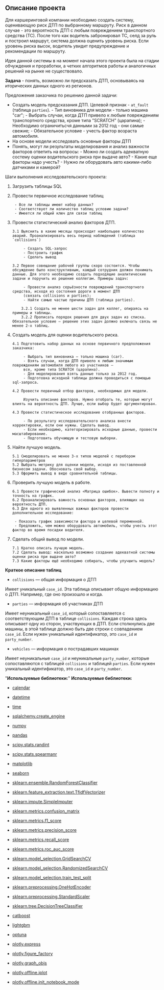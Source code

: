 ## Описание проекта

Для каршеринговой компании необходимо создать систему, оценивающую риск ДТП по выбранному маршруту. Риск в данном случае - это вероятность ДТП с любым повреждением транспортного средства (ТС). После того как водитель забронировал ТС, селд за руль и построил маршрут, система должна оценить уровень риска. Если уровень риска высок, водитель увидит предупреждение и рекомендации по маршруту.

Идея данной системы в на момент начала этого проекта была на стадии обчуждения и проработки, а четких алгоритмов работы и аналогичных решений на рынке не существовало.

**Задача** - понять, возможно ли предсказать ДТП, основываясь на иторических данных одного из регионов.

Предложения заказчика по решению данной задачи:

* Создать модель предсказания ДТП. Целевой признак - `at_fault` (таблица `parties`).
        - Тип виновника для модели - только машина "car";
        - Выбрать случаи, когда ДТП привело к любым повреждениям транспортного средства, кроме типа "SCRATCH" (царапина);
        - Необходимо ограничитьсчя данными за 2012 год - они самые свежие;
        - Обязательное условие - учесть фактор возраста автомобиля. 
* На основе модели исследовать основные факторы ДТП
* Понять, могут ли результаты моделирования и анализ важности факторов ответить на вопросы:
        - Можно ли создать адекватную состему оценки водительского риска при выдаче авто?
        - Какие еще факторы надо учесть?
        - Нужно ли оборудовать авто какими-либо датчиками и камерой?

Шаги выполнения исследовательского проекта:

1. Загрузить таблицы SQL

2. Провести первичное исследование таблиц

        - Все ли таблицы имеют набор данных?
        - Соответствует ли количество таблиц условию задачи?
        - Имеется ли общий ключ для связи таблиц
        
3. Провести статистический анализ факторов ДТП.

       3.1 Выяснить в какие месяцы происходит наибольшее количество аварий. Проанализировать весь период наблюдений (таблица `collisions`)
       
            - Создать SQL-запрос
            - Построить график
            - Сделать вывод
            
       3.2 Первое совещание рабочей группы скоро состоится. Чтобы обсуждение было конструктивным, каждый сотрудник должен понимать данные. Для этого необходимо создать подходящие аналитические задачи и поручить их решение коллегам. Примеры задач:

            - Провести анализ серьёзности повреждений транспортного средства, исходя из состояния дороги в момент ДТП 
            (связать collisions и parties);
            - Найти самые частые причины ДТП (таблица parties).

           3.2.1 Создать не менее шести задач для коллег, опираясь на примеры и таблицы. 
           3.2.2 Прописать порядок решения для двух задач из списка. Обязательное условие — решение этих задач должно включать связь не менее 2-х таблиц.

4. Создать модель для оценки водительского риска. 
    
       4.1 Подготовить набор данных на основе первичного предположения заказчика:

            - Выбрать тип виновника — только машина (car).
            - Взять случаи, когда ДТП привело к любым значимым повреждениям автомобиля любого из участников —
            все, кроме типа SCRATCH (царапина).
            - Для моделирования взять данные только за 2012 год.
            - Подготовка исходной таблицы должна проводиться с помощью sql-запроса.
            
       4.2 Провести первичный отбор факторов, необходимых для модели.
       
            Изучить описание факторов. Нужно отобрать те, которые могут влиять на вероятность ДТП. Лучше, если выбор будет аргументирован.
            
       4.3 Провести статистическое исследование отобранных факторов.
       
            - По результату исследовательского анализа внести корректировки, если они нужны. Сделать вывод.
            - Если необходимо, категоризировать исходные данные, провести масштабирование.
            - Подготовить обучающую и тестовую выборки.

5. Найти лучшую модель.

       5.1 Смоделировать не менее 3-х типов моделей с перебором гиперпараметров
       5.2 Выбрать метрику для оценки модели, исходя из поставленной бизнесом задачи. Обосновать свой выбор.
       5.3 Оформить вывод в виде сравнительной таблицы.

6. Проверить лучшую модель в работе.

       6.1 Провести графический анализ «Матрица ошибок». Вывести полноту и точность на график.
       6.2 Проанализировать важность основных факторов, влияющих на вероятность ДТП. 
       6.3 Для одного из выявленных важных факторов провести дополнительное исследование:

        - Показать график зависимости фактора и целевой переменной.
        - Предложить, чем можно оборудовать автомобиль, чтобы учесть этот фактор во время посадки водителя.

7. Сделать общий вывод по модели.
        
       7.1 Кратко описать лучшую модель.
       7.2 Сделать вывод: насколько возможно создание адекватной системы оценки риска при выдаче авто?
       7.3 Какие факторы ещё необходимо собирать, чтобы улучшить модель?

**Краткое описание таблиц**

* `collisions` — общая информация о ДТП

Имеет уникальный `case_id`. Эта таблица описывает общую информацию о ДТП. Например, где оно произошло и когда.

* `parties` — информация об участниках ДТП

Имеет неуникальный `case_id`, который сопоставляется с соответствующим ДТП в таблице `collisions`. Каждая строка здесь описывает одну из сторон, участвующих в ДТП. Если столкнулись две машины, в этой таблице должно быть две строки с совпадением `case_id`. Если нужен уникальный идентификатор, это `case_id` и `party_number`.

* `vehicles` — информация о пострадавших машинах

Имеет неуникальные `case_id` и неуникальные `party_number`, которые сопоставляются с таблицей `collisions` и таблицей `parties`. Если нужен уникальный идентификатор, это `case_id` и `party_number`.

"**Используемые библиотеки:**"
**Используемые библиотеки:**
- [calendar](https://docs.python.org/3/library/calendar.html)
- [datetime](https://docs.python.org/3/library/datetime.html)
- [time](https://docs.python.org/3/library/time.html)
- [sqlalchemy.create_engine](https://docs.sqlalchemy.org/en/21/core/engines.html)

- [numpy](https://numpy.org/)
- [pandas](https://pandas.pydata.org/)
- [scipy.stats.randint](https://docs.scipy.org/doc/scipy/reference/generated/scipy.stats.randint.html)
- [scipy.stats.spearmanr](https://docs.scipy.org/doc/scipy/reference/generated/scipy.stats.spearmanr.html)

- [matplotlib](https://matplotlib.org/)
- [seaborn](https://seaborn.pydata.org/)

- [sklearn.ensemble.RandomForestClassifier](https://scikit-learn.org/stable/modules/generated/sklearn.ensemble.RandomForestClassifier.html)
- [sklearn.feature_extraction.text.TfidfVectorizer](https://scikit-learn.org/stable/modules/generated/sklearn.feature_extraction.text.TfidfVectorizer.html)
- [sklearn.impute.SimpleImputer](https://scikit-learn.org/stable/modules/generated/sklearn.impute.SimpleImputer.html)
- [sklearn.metrics.confusion_matrix](https://scikit-learn.org/stable/modules/generated/sklearn.metrics.confusion_matrix.html)
- [sklearn.metrics.f1_score](https://scikit-learn.org/stable/modules/generated/sklearn.metrics.f1_score.html)
- [sklearn.metrics.precision_score](https://scikit-learn.org/stable/modules/generated/sklearn.metrics.precision_score.html)
- [sklearn.metrics.recall_score](https://scikit-learn.org/stable/modules/generated/sklearn.metrics.recall_score.html)
- [sklearn.metrics.roc_auc_score](https://scikit-learn.org/stable/modules/generated/sklearn.metrics.roc_auc_score.html)
- [sklearn.model_selection.GridSearchCV](https://scikit-learn.org/stable/modules/generated/sklearn.model_selection.GridSearchCV.html)
- [sklearn.model_selection.RandomizedSearchCV](https://scikit-learn.org/stable/modules/generated/sklearn.model_selection.RandomizedSearchCV.html)
- [sklearn.model_selection.train_test_split](https://scikit-learn.org/stable/modules/generated/sklearn.model_selection.train_test_split.html)
- [sklearn.preprocessing.OneHotEncoder](https://scikit-learn.org/stable/modules/generated/sklearn.preprocessing.OneHotEncoder.html)
- [sklearn.preprocessing.StandardScaler](https://scikit-learn.org/stable/modules/generated/sklearn.preprocessing.StandardScaler.html)
- [sklearn.tree.DecisionTreeClassifier](https://scikit-learn.org/stable/modules/generated/sklearn.tree.DecisionTreeClassifier.html)

- [catboost](https://catboost.ai/)
- [lightgbm](https://lightgbm.readthedocs.io/en/latest/)
- [optuna](https://optuna.org/)

- [plotly.express](https://plotly.com/python/plotly-express/)
- [plotly.figure_factory](https://plotly.com/python/figure-factory/)
- [plotly.graph_objs](https://plotly.com/python/graph-objects/)
- [plotly.offline.iplot](https://plotly.com/python/offline/)
- [plotly.offline.init_notebook_mode](https://plotly.com/python/offline/)